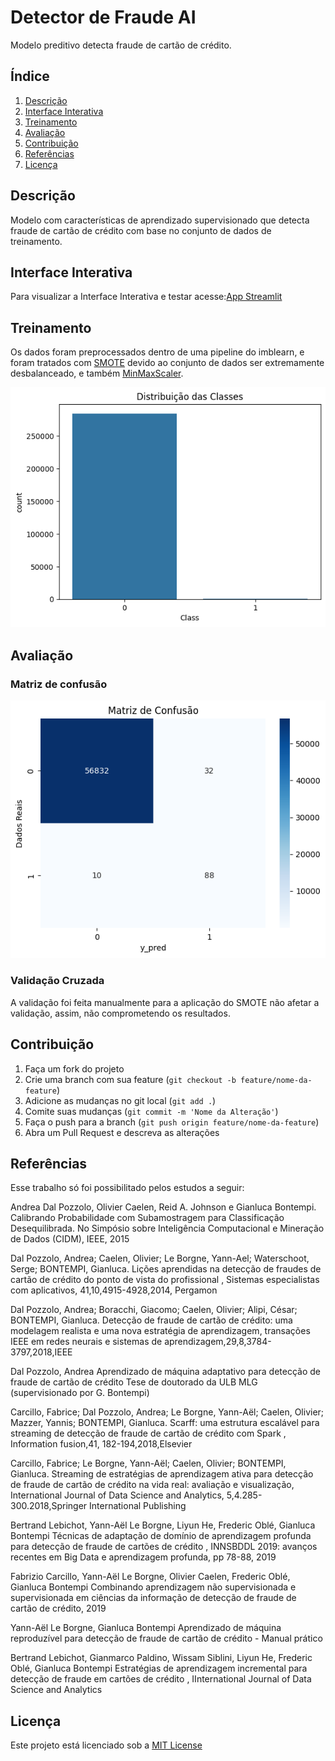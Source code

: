 # Detector de Fraude AI
Modelo preditivo detecta fraude de cartão de crédito.

## Índice
1. [Descrição](#descrição)
2. [Interface Interativa](#interface-interativa)
4. [Treinamento](#treinamento)
5. [Avaliação](#avaliação)
6. [Contribuição](#contribuição)
7. [Referências](#referências)
8. [Licença](#licença)

## Descrição

Modelo com características de aprendizado supervisionado que detecta fraude de cartão de crédito com base no conjunto de dados de treinamento.

## Interface Interativa

Para visualizar a Interface Interativa e testar acesse:[App Streamlit](https://detectordefraudeai.streamlit.app/)

## Treinamento

Os dados foram preprocessados dentro de uma pipeline do imblearn, e foram tratados com [SMOTE](https://imbalanced-learn.org/stable/references/generated/imblearn.over_sampling.SMOTE.html) devido ao conjunto de dados ser extremamente desbalanceado, e também [MinMaxScaler](https://scikit-learn.org/stable/modules/generated/sklearn.preprocessing.MinMaxScaler.html).


![Distribuição das Classes](imgs_readme/distrib.png)

## Avaliação

### Matriz de confusão

![Matriz de Confusão](imgs_readme/matriz_conf.png)


### Validação Cruzada

A validação foi feita manualmente para a aplicação do SMOTE não afetar a validação, assim, não comprometendo os resultados.


## Contribuição

1. Faça um fork do projeto
2. Crie uma branch com sua feature (`git checkout -b feature/nome-da-feature`)
3. Adicione as mudanças no git local (`git add .`)
4. Comite suas mudanças (`git commit -m 'Nome da Alteração'`)
5. Faça o push para a branch (`git push origin feature/nome-da-feature`)
6. Abra um Pull Request e descreva as alterações


## Referências

Esse trabalho só foi possibilitado pelos estudos a seguir:

Andrea Dal Pozzolo, Olivier Caelen, Reid A. Johnson e Gianluca Bontempi. Calibrando Probabilidade com Subamostragem para Classificação Desequilibrada. No Simpósio sobre Inteligência Computacional e Mineração de Dados (CIDM), IEEE, 2015

Dal Pozzolo, Andrea; Caelen, Olivier; Le Borgne, Yann-Ael; Waterschoot, Serge; BONTEMPI, Gianluca. Lições aprendidas na detecção de fraudes de cartão de crédito do ponto de vista do profissional , Sistemas especialistas com aplicativos, 41,10,4915-4928,2014, Pergamon

Dal Pozzolo, Andrea; Boracchi, Giacomo; Caelen, Olivier; Alipi, César; BONTEMPI, Gianluca. Detecção de fraude de cartão de crédito: uma modelagem realista e uma nova estratégia de aprendizagem, transações IEEE em redes neurais e sistemas de aprendizagem,29,8,3784-3797,2018,IEEE

Dal Pozzolo, Andrea Aprendizado de máquina adaptativo para detecção de fraude de cartão de crédito Tese de doutorado da ULB MLG (supervisionado por G. Bontempi)

Carcillo, Fabrice; Dal Pozzolo, Andrea; Le Borgne, Yann-Aël; Caelen, Olivier; Mazzer, Yannis; BONTEMPI, Gianluca. Scarff: uma estrutura escalável para streaming de detecção de fraude de cartão de crédito com Spark , Information fusion,41, 182-194,2018,Elsevier

Carcillo, Fabrice; Le Borgne, Yann-Aël; Caelen, Olivier; BONTEMPI, Gianluca. Streaming de estratégias de aprendizagem ativa para detecção de fraude de cartão de crédito na vida real: avaliação e visualização, International Journal of Data Science and Analytics, 5,4.285-300.2018,Springer International Publishing

Bertrand Lebichot, Yann-Aël Le Borgne, Liyun He, Frederic Oblé, Gianluca Bontempi Técnicas de adaptação de domínio de aprendizagem profunda para detecção de fraude de cartões de crédito , INNSBDDL 2019: avanços recentes em Big Data e aprendizagem profunda, pp 78-88, 2019

Fabrizio Carcillo, Yann-Aël Le Borgne, Olivier Caelen, Frederic Oblé, Gianluca Bontempi Combinando aprendizagem não supervisionada e supervisionada em ciências da informação de detecção de fraude de cartão de crédito, 2019

Yann-Aël Le Borgne, Gianluca Bontempi Aprendizado de máquina reproduzível para detecção de fraude de cartão de crédito - Manual prático

Bertrand Lebichot, Gianmarco Paldino, Wissam Siblini, Liyun He, Frederic Oblé, Gianluca Bontempi Estratégias de aprendizagem incremental para detecção de fraude em cartões de crédito , IInternational Journal of Data Science and Analytics

## Licença

Este projeto está licenciado sob a [MIT License](./LICENSE)
